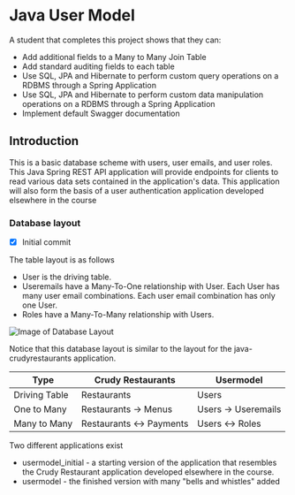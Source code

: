 # Java User Model

A student that completes this project shows that they can:

- Add additional fields to a Many to Many Join Table
- Add standard auditing fields to each table
- Use SQL, JPA and Hibernate to perform custom query operations on a RDBMS through a Spring Application
- Use SQL, JPA and Hibernate to perform custom data manipulation operations on a RDBMS through a Spring Application
- Implement default Swagger documentation

## Introduction

This is a basic database scheme with users, user emails, and user roles. This Java Spring REST API application will provide endpoints for clients to read various data sets contained in the application's data. This application will also form the basis of a user authentication application developed elsewhere in the course

### Database layout
- [x] Initial commit

The table layout is as follows

- User is the driving table.
- Useremails have a Many-To-One relationship with User. Each User has many user email combinations. Each user email combination has only one User.
- Roles have a Many-To-Many relationship with Users.

![Image of Database Layout](usersdb.png)

Notice that this database layout is similar to the layout for the java-crudyrestaurants application.

| Type          | Crudy Restaurants        | Usermodel |
|---------------|--------------------------|-----------|
| Driving Table | Restaurants              | Users     |
| One to Many   | Restaurants -> Menus     | Users -> Useremails |
| Many to Many  | Restaurants <-> Payments | Users <-> Roles |

Two different applications exist

- usermodel_initial - a starting version of the application that resembles the Crudy Restaurant application developed elsewhere in the course.
- usermodel - the finished version with many "bells and whistles" added
